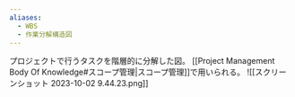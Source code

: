 ```yaml
---
aliases:
  - WBS
  - 作業分解構造図
---
```

プロジェクトで行うタスクを階層的に分解した図。
[[Project Management Body Of Knowledge#スコープ管理|スコープ管理]]で用いられる。
![[スクリーンショット 2023-10-02 9.44.23.png]]